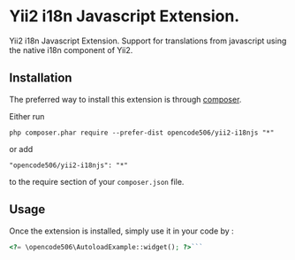 Yii2 i18n Javascript Extension.
===============================
Yii2 i18n Javascript Extension. Support for translations from javascript using the native i18n component of Yii2.

Installation
------------

The preferred way to install this extension is through [composer](http://getcomposer.org/download/).

Either run

```
php composer.phar require --prefer-dist opencode506/yii2-i18njs "*"
```

or add

```
"opencode506/yii2-i18njs": "*"
```

to the require section of your `composer.json` file.


Usage
-----

Once the extension is installed, simply use it in your code by  :

```php
<?= \opencode506\AutoloadExample::widget(); ?>```
